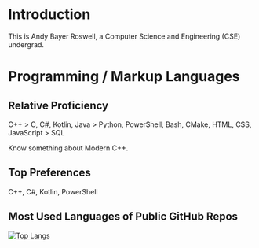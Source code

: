 <!--
**AndyBRoswell/AndyBRoswell** is a ✨ _special_ ✨ repository because its `README.md` (this file) appears on your GitHub profile.

Here are some ideas to get you started:

- 🔭 I’m currently working on ...
- 🌱 I’m currently learning ...
- 👯 I’m looking to collaborate on ...
- 🤔 I’m looking for help with ...
- 💬 Ask me about ...
- 📫 How to reach me: ...
- 😄 Pronouns: ...
- ⚡ Fun fact: ...
-->

# Introduction

This is Andy Bayer Roswell, a Computer Science and Engineering (CSE) undergrad.

# Programming / Markup Languages

## Relative Proficiency

C++ > C, C#, Kotlin, Java > Python, PowerShell, Bash, CMake, HTML, CSS, JavaScript > SQL

Know something about Modern C++.

## Top Preferences

C++, C#, Kotlin, PowerShell

## Most Used Languages of Public GitHub Repos

[![Top Langs](https://github-readme-stats.vercel.app/api/top-langs/?username=andybroswell&langs_count=99999999999999999999&layout=compact)](https://github.com/anuraghazra/github-readme-stats)

